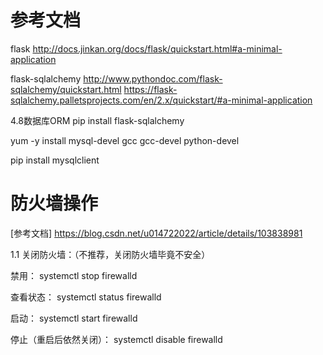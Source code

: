 # 参考文档
flask 
http://docs.jinkan.org/docs/flask/quickstart.html#a-minimal-application

flask-sqlalchemy
http://www.pythondoc.com/flask-sqlalchemy/quickstart.html
https://flask-sqlalchemy.palletsprojects.com/en/2.x/quickstart/#a-minimal-application


4.8数据库ORM
pip install flask-sqlalchemy

yum -y install mysql-devel gcc gcc-devel python-devel

pip install mysqlclient


# 防火墙操作
[参考文档] https://blog.csdn.net/u014722022/article/details/103838981

1.1 关闭防火墙：（不推荐，关闭防火墙毕竟不安全）

禁用： systemctl stop firewalld

查看状态： systemctl status firewalld

启动： systemctl start firewalld

停止（重启后依然关闭）： systemctl disable firewalld